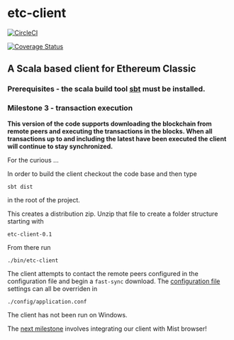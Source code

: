# etc-client


[![CircleCI](https://circleci.com/gh/input-output-hk/etc-client/tree/master.svg?style=svg)](https://circleci.com/gh/input-output-hk/etc-client/tree/master)

[![Coverage Status](https://coveralls.io/repos/github/input-output-hk/etc-client/badge.svg?branch=master)](https://coveralls.io/github/input-output-hk/etc-client?branch=master)


## A Scala based client for Ethereum Classic 

### Prerequisites - the scala build tool [sbt](http://www.scala-sbt.org/) must be installed. 

### Milestone 3 - transaction execution

**This version of the code supports downloading the blockchain from remote peers and executing the transactions in the blocks. When all transactions up to and including the latest have been executed the client will continue to stay synchronized.**

For the curious ...

In order to build the client checkout the code base and then type

 `sbt dist`

 in the root of the project.

This creates a distribution zip. Unzip that file to create a folder structure starting with

 ```
 etc-client-0.1
 ```

 From there run 
  
 ```
 ./bin/etc-client
 ```

The client attempts to contact the remote peers configured in the configuration file and begin a 
`fast-sync` download. The [configuration file](https://github.com/input-output-hk/etc-client/blob/master/src/main/resources/reference.conf)
settings can all be overriden in 

`./config/application.conf`

The client has not been run on Windows.
 
The [next milestone](https://iohk.io/projects/ethereum-classic/#roadmap) involves integrating our client with Mist browser!
  
  

